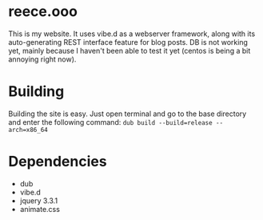# reece.ooo
This is my website. It uses vibe.d as a webserver framework, along with its auto-generating REST interface feature for blog posts.
DB is not working yet, mainly because I haven't been able to test it yet (centos is being a bit annoying right now).
# Building
Building the site is easy. Just open terminal and go to the base directory and enter the following command: `dub build --build=release --arch=x86_64`
# Dependencies
+ dub
+ vibe.d
+ jquery 3.3.1
+ animate.css